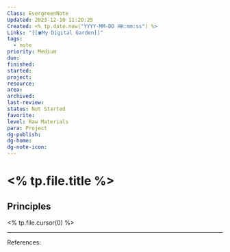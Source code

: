 ```yaml
---
Class: EvergreenNote
Updated: 2023-12-10 11:20:25
Created: <% tp.date.now("YYYY-MM-DD HH:mm:ss") %>
Links: "[[🍀My Digital Garden]]"
tags:
  - note
priority: Medium
due: 
finished: 
started: 
project: 
resource: 
area: 
archived: 
last-review: 
status: Not Started
favorite: 
level: Raw Materials
para: Project
dg-publish: 
dg-home: 
dg-note-icon:
---
```




# <% tp.file.title %>
## Principles
<% tp.file.cursor(0) %>

***
References:
